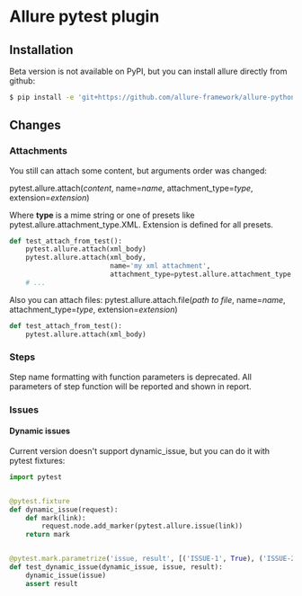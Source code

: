 # Allure pytest plugin

## Installation 
Beta version is not available on PyPI, but you can install allure directly from github:

```bash
$ pip install -e 'git+https://github.com/allure-framework/allure-python2.git#egg=pytest_allure_adaptor&subdirectory=allure-pytest'
```
## Changes

### Attachments
You still can attach some content, but arguments order was changed:

pytest.allure.attach(*content*, name=*name*,  attachment_type=*type*, extension=*extension*)

Where **type** is a mime string or one of presets like pytest.allure.attachment_type.XML. Extension is defined for all presets.

```python
def test_attach_from_test():
    pytest.allure.attach(xml_body)
    pytest.allure.attach(xml_body,
                         name='my xml attachment',
                         attachment_type=pytest.allure.attachment_type.XML)
    # ...
```

Also you can attach files:
pytest.allure.attach.file(*path to file*, name=*name*,  attachment_type=*type*, extension=*extension*)

```python
def test_attach_from_test():
    pytest.allure.attach(xml_body)
```

### Steps
Step name formatting with function parameters is deprecated. All parameters of step function will be reported and shown in report.


### Issues
#### Dynamic issues
Current version doesn't support dynamic_issue, but you can do it with pytest fixtures:
```python
import pytest


@pytest.fixture
def dynamic_issue(request):
    def mark(link):
        request.node.add_marker(pytest.allure.issue(link))
    return mark


@pytest.mark.parametrize('issue, result', [('ISSUE-1', True), ('ISSUE-2', False)])
def test_dynamic_issue(dynamic_issue, issue, result):
    dynamic_issue(issue)
    assert result
```
